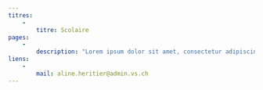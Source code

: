 ```yaml
---
titres:
    -
        titre: Scolaire
pages:
    -
        description: "Lorem ipsum dolor sit amet, consectetur adipiscing elit. Sed sollicitudin felis et dui condimentum, vitae gravida tortor viverra. Nunc a dui sit amet nunc accumsan sollicitudin et vel ipsum. Nulla bibendum aliquet nisi, eu dictum ex pretium vel. Vestibulum semper condimentum dui vel euismod. Suspendisse vitae porttitor mi. In hac habitasse platea dictumst. Aenean justo massa, maximus eu fringilla molestie, commodo eu sapien. Ut ultrices vehicula maximus.\r\n\r\nSed imperdiet enim sapien, at dignissim nisl fermentum et. Maecenas ac tincidunt nisi. Lorem ipsum dolor sit amet, consectetur adipiscing elit. Cras scelerisque varius sagittis. Vestibulum laoreet urna vel auctor lacinia. Praesent placerat quis erat non suscipit. Pellentesque gravida mauris lacus, rhoncus volutpat ipsum tristique ut. Donec erat augue, tristique ac risus semper, gravida auctor dolor. Suspendisse risus lorem, vestibulum vel dolor ut, laoreet dignissim nisl. Aliquam elementum tincidunt ex ac pretium. Quisque in elementum sem, non finibus mauris.\r\n\r\nMauris euismod eleifend urna quis tristique. Aliquam erat volutpat. Donec consequat porta iaculis. Suspendisse erat sapien, accumsan ut viverra nec, dignissim quis elit. Vivamus egestas eros non mattis sagittis. Nulla ac arcu fringilla, ornare est eu, pretium nunc. Quisque imperdiet nibh finibus lectus fermentum condimentum. Mauris tempus erat congue nunc mattis blandit. Donec ex quam, auctor a nisl ac, cursus facilisis nibh. Donec viverra id ex non posuere. Fusce placerat interdum purus non cursus. Ut at auctor sapien.\r\n\r\nSuspendisse dignissim diam a ante consequat, ut aliquam lorem sollicitudin. Proin quis lacus gravida quam accumsan ullamcorper. Phasellus egestas cursus efficitur. Ut eget dictum nulla, sit amet faucibus ex. Mauris condimentum, orci sed consequat consectetur, ante eros pharetra ligula, a facilisis quam ex sed tellus. Praesent sollicitudin venenatis nisi, ac feugiat ante tempor eget. Suspendisse facilisis imperdiet porta. Duis felis enim, mollis eu leo non, euismod sodales felis. Donec tempor urna at fringilla cursus. Pellentesque habitant."
liens:
    -
        mail: aline.heritier@admin.vs.ch
---
```


